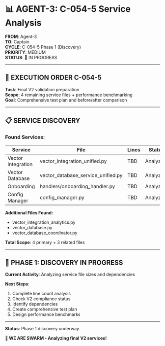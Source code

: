 # 📊 AGENT-3: C-054-5 Service Analysis

**FROM**: Agent-3  
**TO**: Captain  
**CYCLE**: C-054-5 Phase 1 (Discovery)  
**PRIORITY**: MEDIUM  
**STATUS**: 🔄 IN PROGRESS

---

## 🎯 EXECUTION ORDER C-054-5

**Task**: Final V2 validation preparation  
**Scope**: 4 remaining service files + performance benchmarking  
**Goal**: Comprehensive test plan and before/after comparison

---

## 📋 SERVICE DISCOVERY

### Found Services:

| Service | File | Lines | Status |
|---------|------|-------|--------|
| Vector Integration | vector_integration_unified.py | TBD | Analyzing |
| Vector Database | vector_database_service_unified.py | TBD | Analyzing |
| Onboarding | handlers/onboarding_handler.py | TBD | Analyzing |
| Config Manager | config_manager.py | TBD | Analyzing |

**Additional Files Found:**
- vector_integration_analytics.py
- vector_database.py
- vector_database_coordinator.py

**Total Scope**: 4 primary + 3 related files

---

## 🔄 PHASE 1: DISCOVERY IN PROGRESS

**Current Activity**: Analyzing service file sizes and dependencies

**Next Steps**:
1. Complete line count analysis
2. Check V2 compliance status
3. Identify dependencies
4. Create comprehensive test plan
5. Design performance benchmarks

---

**Status**: Phase 1 discovery underway

**🐝 WE ARE SWARM - Analyzing final V2 services!**


